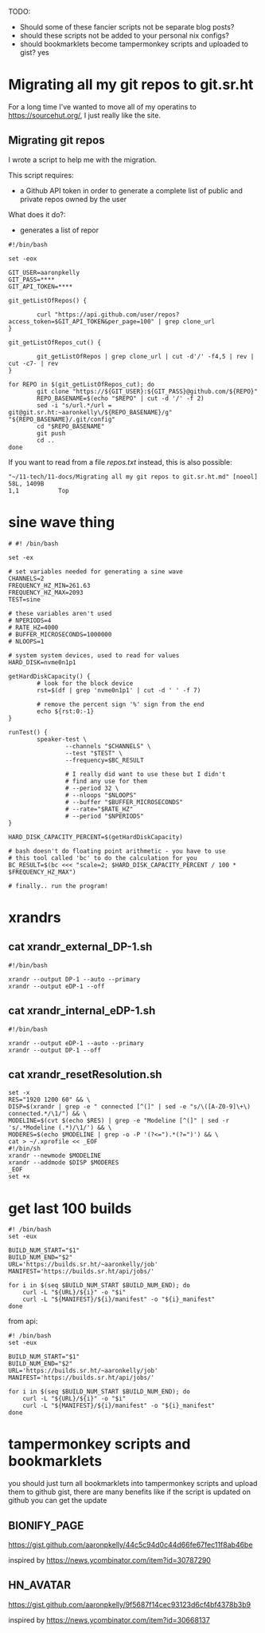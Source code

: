 TODO:
- Should some of these fancier scripts not be separate blog posts?
- should these scripts not be added to your personal nix configs?
- should bookmarklets become tampermonkey scripts and uploaded to gist? yes

# Migrating all my git repos to git.sr.ht

For a long time I've wanted to move all of my operatins to https://sourcehut.org/, I just really like the site.

## Migrating git repos

I wrote a script to help me with the migration.

This script requires:
- a Github API token in order to generate a complete list of public and private repos owned by the user

What does it do?:
- generates a list of repor



```
#!/bin/bash

set -eox

GIT_USER=aaronpkelly
GIT_PASS=****
GIT_API_TOKEN=****

git_getListOfRepos() {

        curl "https://api.github.com/user/repos?access_token=$GIT_API_TOKEN&per_page=100" | grep clone_url
}

git_getListOfRepos_cut() {

        git_getListOfRepos | grep clone_url | cut -d'/' -f4,5 | rev | cut -c7- | rev
}

for REPO in $(git_getListOfRepos_cut); do
        git clone "https://${GIT_USER}:${GIT_PASS}@github.com/${REPO}"
        REPO_BASENAME=$(echo "$REPO" | cut -d '/' -f 2)
        sed -i "s/url.*/url = git@git.sr.ht:~aaronkelly\/${REPO_BASENAME}/g" "${REPO_BASENAME}/.git/config"
        cd "$REPO_BASENAME"
        git push
        cd ..
done
```


If you want to read from a file _repos.txt_ instead, this is also possible:

```
"~/11-tech/11-docs/Migrating all my git repos to git.sr.ht.md" [noeol] 58L, 1409B                                                                                                                1,1           Top
```

# sine wave thing
```
# #! /bin/bash

set -ex

# set variables needed for generating a sine wave
CHANNELS=2
FREQUENCY_HZ_MIN=261.63
FREQUENCY_HZ_MAX=2093
TEST=sine

# these variables aren't used
# NPERIODS=4
# RATE_HZ=4000
# BUFFER_MICROSECONDS=1000000
# NLOOPS=1

# system system devices, used to read for values
HARD_DISK=nvme0n1p1

getHardDiskCapacity() {
        # look for the block device
        rst=$(df | grep 'nvme0n1p1' | cut -d ' ' -f 7)

        # remove the percent sign '%' sign from the end
        echo ${rst:0:-1}
}

runTest() {
        speaker-test \
                --channels "$CHANNELS" \
                --test "$TEST" \
                --frequency=$BC_RESULT

                # I really did want to use these but I didn't
                # find any use for them
                # --period 32 \
                # --nloops "$NLOOPS"
                # --buffer "$BUFFER_MICROSECONDS"
                # --rate="$RATE_HZ"
                # --period "$NPERIODS"
}

HARD_DISK_CAPACITY_PERCENT=$(getHardDiskCapacity)

# bash doesn't do floating point arithmetic - you have to use
# this tool called 'bc' to do the calculation for you
BC_RESULT=$(bc <<< "scale=2; $HARD_DISK_CAPACITY_PERCENT / 100 * $FREQUENCY_HZ_MAX")

# finally.. run the program!
```

# xrandrs
## cat xrandr_external_DP-1.sh
```
#!/bin/bash

xrandr --output DP-1 --auto --primary
xrandr --output eDP-1 --off
```

## cat xrandr_internal_eDP-1.sh
```
#!/bin/bash

xrandr --output eDP-1 --auto --primary
xrandr --output DP-1 --off
```

## cat xrandr_resetResolution.sh
```
set -x
RES="1920 1200 60" && \
DISP=$(xrandr | grep -e " connected [^(]" | sed -e "s/\([A-Z0-9]\+\) connected.*/\1/") && \
MODELINE=$(cvt $(echo $RES) | grep -e "Modeline [^(]" | sed -r 's/.*Modeline (.*)/\1/') && \
MODERES=$(echo $MODELINE | grep -o -P '(?<=").*(?=")') && \
cat > ~/.xprofile << _EOF
#!/bin/sh
xrandr --newmode $MODELINE
xrandr --addmode $DISP $MODERES
_EOF
set +x
```

# get last 100 builds
```
#! /bin/bash
set -eux

BUILD_NUM_START="$1"
BUILD_NUM_END="$2"
URL='https://builds.sr.ht/~aaronkelly/job'
MANIFEST='https://builds.sr.ht/api/jobs/'

for i in $(seq $BUILD_NUM_START $BUILD_NUM_END); do
	curl -L "${URL}/${i}" -o "$i"
	curl -L "${MANIFEST}/${i}/manifest" -o "${i}_manifest"
done
```

from api:
```
#! /bin/bash
set -eux

BUILD_NUM_START="$1"
BUILD_NUM_END="$2"
URL='https://builds.sr.ht/~aaronkelly/job'
MANIFEST='https://builds.sr.ht/api/jobs/'

for i in $(seq $BUILD_NUM_START $BUILD_NUM_END); do
	curl -L "${URL}/${i}" -o "$i"
	curl -L "${MANIFEST}/${i}/manifest" -o "${i}_manifest"
done
```

# tampermonkey scripts and bookmarklets

you should just turn all bookmarklets into tampermonkey scripts and upload them to github gist, there are many benefits like if the script is updated on github you can get the update


## BIONIFY_PAGE

https://gist.github.com/aaronpkelly/44c5c94d0c44d66fe67fec11f8ab46be

inspired by https://news.ycombinator.com/item?id=30787290

## HN_AVATAR

https://gist.github.com/aaronpkelly/9f5687f14cec93123d6cf4bf4378b3b9

inspired by https://news.ycombinator.com/item?id=30668137